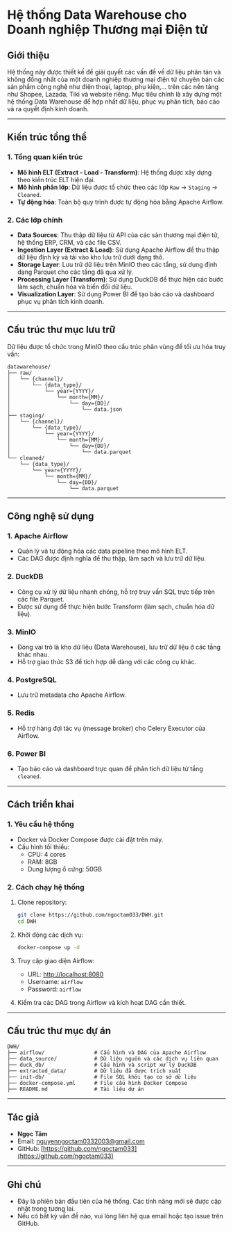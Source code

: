 # Hệ thống Data Warehouse cho Doanh nghiệp Thương mại Điện tử

## **Giới thiệu**
Hệ thống này được thiết kế để giải quyết các vấn đề về dữ liệu phân tán và không đồng nhất của một doanh nghiệp thương mại điện tử chuyên bán các sản phẩm công nghệ như điện thoại, laptop, phụ kiện,... trên các nền tảng như Shopee, Lazada, Tiki và website riêng. Mục tiêu chính là xây dựng một hệ thống Data Warehouse để hợp nhất dữ liệu, phục vụ phân tích, báo cáo và ra quyết định kinh doanh.

---

## **Kiến trúc tổng thể**

### **1. Tổng quan kiến trúc**
- **Mô hình ELT (Extract - Load - Transform)**: Hệ thống được xây dựng theo kiến trúc ELT hiện đại.
- **Mô hình phân lớp**: Dữ liệu được tổ chức theo các lớp `Raw` → `Staging` → `Cleaned`.
- **Tự động hóa**: Toàn bộ quy trình được tự động hóa bằng Apache Airflow.

### **2. Các lớp chính**
- **Data Sources**: Thu thập dữ liệu từ API của các sàn thương mại điện tử, hệ thống ERP, CRM, và các file CSV.
- **Ingestion Layer (Extract & Load)**: Sử dụng Apache Airflow để thu thập dữ liệu định kỳ và tải vào kho lưu trữ dưới dạng thô.
- **Storage Layer**: Lưu trữ dữ liệu trên MinIO theo các tầng, sử dụng định dạng Parquet cho các tầng đã qua xử lý.
- **Processing Layer (Transform)**: Sử dụng DuckDB để thực hiện các bước làm sạch, chuẩn hóa và biến đổi dữ liệu.
- **Visualization Layer**: Sử dụng Power BI để tạo báo cáo và dashboard phục vụ phân tích kinh doanh.

---

## **Cấu trúc thư mục lưu trữ**
Dữ liệu được tổ chức trong MinIO theo cấu trúc phân vùng để tối ưu hóa truy vấn:

```
datawarehouse/
├── raw/
│   └── {channel}/
│       └── {data_type}/
│           └── year={YYYY}/
│               └── month={MM}/
│                   └── day={DD}/
│                       └── data.json
├── staging/
│   └── {channel}/
│       └── {data_type}/
│           └── year={YYYY}/
│               └── month={MM}/
│                   └── day={DD}/
│                       └── data.parquet
└── cleaned/
    └── {data_type}/
        └── year={YYYY}/
            └── month={MM}/
                └── day={DD}/
                    └── data.parquet
```

---

## **Công nghệ sử dụng**

### **1. Apache Airflow**
- Quản lý và tự động hóa các data pipeline theo mô hình ELT.
- Các DAG được định nghĩa để thu thập, làm sạch và lưu trữ dữ liệu.

### **2. DuckDB**
- Công cụ xử lý dữ liệu nhanh chóng, hỗ trợ truy vấn SQL trực tiếp trên các file Parquet.
- Được sử dụng để thực hiện bước Transform (làm sạch, chuẩn hóa dữ liệu).

### **3. MinIO**
- Đóng vai trò là kho dữ liệu (Data Warehouse), lưu trữ dữ liệu ở các tầng khác nhau.
- Hỗ trợ giao thức S3 để tích hợp dễ dàng với các công cụ khác.

### **4. PostgreSQL**
- Lưu trữ metadata cho Apache Airflow.

### **5. Redis**
- Hỗ trợ hàng đợi tác vụ (message broker) cho Celery Executor của Airflow.

### **6. Power BI**
- Tạo báo cáo và dashboard trực quan để phân tích dữ liệu từ tầng `cleaned`.

---

## **Cách triển khai**

### **1. Yêu cầu hệ thống**
- Docker và Docker Compose được cài đặt trên máy.
- Cấu hình tối thiểu:
  - CPU: 4 cores
  - RAM: 8GB
  - Dung lượng ổ cứng: 50GB

### **2. Cách chạy hệ thống**
1. Clone repository:
   ```bash
   git clone https://github.com/ngoctam033/DWH.git
   cd DWH
   ```

2. Khởi động các dịch vụ:
   ```bash
   docker-compose up -d
   ```

3. Truy cập giao diện Airflow:
   - URL: [http://localhost:8080](http://localhost:8080)
   - Username: `airflow`
   - Password: `airflow`

4. Kiểm tra các DAG trong Airflow và kích hoạt DAG cần thiết.

---

## **Cấu trúc thư mục dự án**
```
DWH/
├── airflow/                # Cấu hình và DAG của Apache Airflow
├── data_source/            # Dữ liệu nguồn và các dịch vụ liên quan
├── duck_db/                # Cấu hình và script xử lý DuckDB
├── extracted_data/         # Dữ liệu đã được trích xuất
├── init-db/                # File SQL khởi tạo cơ sở dữ liệu
├── docker-compose.yml      # File cấu hình Docker Compose
├── README.md               # Tài liệu dự án
```

---

## **Tác giả**
- **Ngọc Tâm**
- Email: nguyenngoctam0332003@gmail.com
- GitHub: [https://github.com/ngoctam033](https://github.com/ngoctam033)

---

## **Ghi chú**
- Đây là phiên bản đầu tiên của hệ thống. Các tính năng mới sẽ được cập nhật trong tương lai.
- Nếu có bất kỳ vấn đề nào, vui lòng liên hệ qua email hoặc tạo issue trên GitHub.